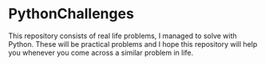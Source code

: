 # PythonChallenges

This repository consists of real life problems, I managed to solve with Python.
These will be practical problems and I hope this repository will help you whenever you come across a similar problem in life.
